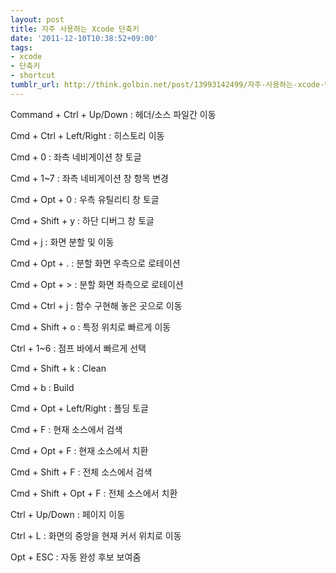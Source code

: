 ```yaml
---
layout: post
title: 자주 사용하는 Xcode 단축키
date: '2011-12-10T10:38:52+09:00'
tags:
- xcode
- 단축키
- shortcut
tumblr_url: http://think.golbin.net/post/13993142499/자주-사용하는-xcode-단축키
---
```

Command + Ctrl + Up/Down : 헤더/소스 파일간 이동

Cmd + Ctrl + Left/Right : 히스토리 이동

Cmd + 0 : 좌측 네비게이션 창 토글

Cmd + 1~7 : 좌측 네비게이션 창 항목 변경

Cmd + Opt + 0 : 우측 유틸리티 창 토글

Cmd + Shift + y : 하단 디버그 창 토글

Cmd + j : 화면 분할 및 이동

Cmd + Opt + . : 분할 화면 우측으로 로테이션

Cmd + Opt + > : 분할 화면 좌측으로 로테이션

Cmd + Ctrl + j : 함수 구현해 놓은 곳으로 이동

Cmd + Shift + o : 특정 위치로 빠르게 이동

Ctrl + 1~6 : 점프 바에서 빠르게 선택

Cmd + Shift + k : Clean

Cmd + b : Build

Cmd + Opt + Left/Right : 폴딩 토글

Cmd + F : 현재 소스에서 검색

Cmd + Opt + F : 현재 소스에서 치환

Cmd + Shift + F : 전체 소스에서 검색

Cmd + Shift + Opt + F : 전체 소스에서 치환

Ctrl + Up/Down : 페이지 이동

Ctrl + L : 화면의 중앙을 현재 커서 위치로 이동

Opt + ESC : 자동 완성 후보 보여줌
